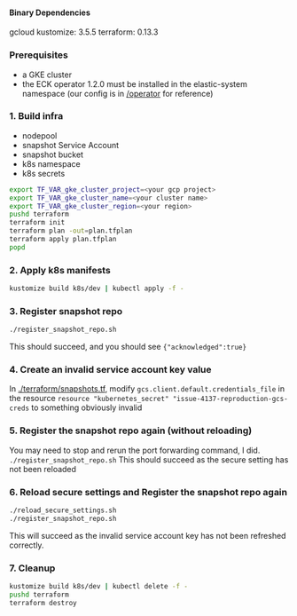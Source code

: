 
#### Binary Dependencies
gcloud
kustomize: 3.5.5 
terraform: 0.13.3


### Prerequisites
- a GKE cluster
- the ECK operator 1.2.0 must be installed in the elastic-system namespace (our config is in [/operator](operator) for reference)

### 1. Build infra
- nodepool
- snapshot Service Account
- snapshot bucket
- k8s namespace
- k8s secrets

```bash
export TF_VAR_gke_cluster_project=<your gcp project>
export TF_VAR_gke_cluster_name=<your cluster name>
export TF_VAR_gke_cluster_region=<your region>
pushd terraform
terraform init
terraform plan -out=plan.tfplan
terraform apply plan.tfplan
popd
```

### 2. Apply k8s manifests
```bash
kustomize build k8s/dev | kubectl apply -f -
```

### 3. Register snapshot repo
```bash
./register_snapshot_repo.sh
```

This should succeed, and you should see
`{"acknowledged":true}`

### 4. Create an invalid  service account key value
In [./terraform/snapshots.tf](./terraform/snapshots.tf), modify `gcs.client.default.credentials_file` in the resource `resource "kubernetes_secret" "issue-4137-reproduction-gcs-creds` to something obviously invalid

### 5. Register the snapshot repo again (without reloading)
You may need to stop and rerun the port forwarding command, I did.
`./register_snapshot_repo.sh`
This should succeed as the secure setting has not been reloaded

### 6. Reload secure settings and Register the snapshot repo again
```bash
./reload_secure_settings.sh
./register_snapshot_repo.sh
```
This will succeed as the invalid service account key has not been refreshed correctly.

### 7. Cleanup
```bash
kustomize build k8s/dev | kubectl delete -f -
pushd terraform
terraform destroy 
```